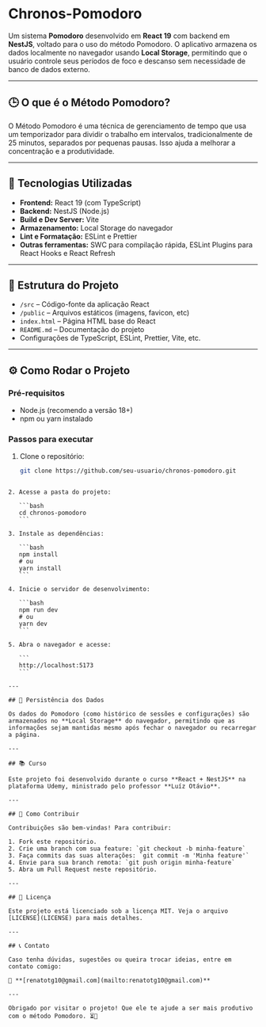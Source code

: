# Chronos-Pomodoro

Um sistema **Pomodoro** desenvolvido em **React 19** com backend em **NestJS**,
voltado para o uso do método Pomodoro. O aplicativo armazena os dados localmente
no navegador usando **Local Storage**, permitindo que o usuário controle seus
períodos de foco e descanso sem necessidade de banco de dados externo.

---

## 🕒 O que é o Método Pomodoro?

O Método Pomodoro é uma técnica de gerenciamento de tempo que usa um
temporizador para dividir o trabalho em intervalos, tradicionalmente de 25
minutos, separados por pequenas pausas. Isso ajuda a melhorar a concentração e a
produtividade.

---

## 🚀 Tecnologias Utilizadas

- **Frontend:** React 19 (com TypeScript)
- **Backend:** NestJS (Node.js)
- **Build e Dev Server:** Vite
- **Armazenamento:** Local Storage do navegador
- **Lint e Formatação:** ESLint e Prettier
- **Outras ferramentas:** SWC para compilação rápida, ESLint Plugins para React
  Hooks e React Refresh

---

## 📁 Estrutura do Projeto

- `/src` – Código-fonte da aplicação React
- `/public` – Arquivos estáticos (imagens, favicon, etc)
- `index.html` – Página HTML base do React
- `README.md` – Documentação do projeto
- Configurações de TypeScript, ESLint, Prettier, Vite, etc.

---

## ⚙️ Como Rodar o Projeto

### Pré-requisitos

- Node.js (recomendo a versão 18+)
- npm ou yarn instalado

### Passos para executar

1. Clone o repositório:
   ```bash
   git clone https://github.com/seu-usuario/chronos-pomodoro.git
   ```

````

2. Acesse a pasta do projeto:

   ```bash
   cd chronos-pomodoro
   ```

3. Instale as dependências:

   ```bash
   npm install
   # ou
   yarn install
   ```

4. Inicie o servidor de desenvolvimento:

   ```bash
   npm run dev
   # ou
   yarn dev
   ```

5. Abra o navegador e acesse:

   ```
   http://localhost:5173
   ```

---

## 💾 Persistência dos Dados

Os dados do Pomodoro (como histórico de sessões e configurações) são armazenados no **Local Storage** do navegador, permitindo que as informações sejam mantidas mesmo após fechar o navegador ou recarregar a página.

---

## 📚 Curso

Este projeto foi desenvolvido durante o curso **React + NestJS** na plataforma Udemy, ministrado pelo professor **Luíz Otávio**.

---

## 🤝 Como Contribuir

Contribuições são bem-vindas! Para contribuir:

1. Fork este repositório.
2. Crie uma branch com sua feature: `git checkout -b minha-feature`
3. Faça commits das suas alterações: `git commit -m 'Minha feature'`
4. Envie para sua branch remota: `git push origin minha-feature`
5. Abra um Pull Request neste repositório.

---

## 📄 Licença

Este projeto está licenciado sob a licença MIT. Veja o arquivo [LICENSE](LICENSE) para mais detalhes.

---

## 📞 Contato

Caso tenha dúvidas, sugestões ou queira trocar ideias, entre em contato comigo:

📧 **[renatotg10@gmail.com](mailto:renatotg10@gmail.com)**

---

Obrigado por visitar o projeto! Que ele te ajude a ser mais produtivo com o método Pomodoro. ⏳🍅
````
